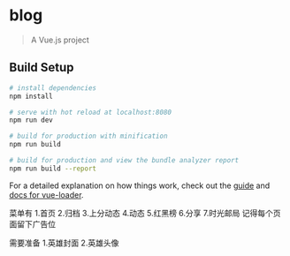 # blog

> A Vue.js project

## Build Setup

``` bash
# install dependencies
npm install

# serve with hot reload at localhost:8080
npm run dev

# build for production with minification
npm run build

# build for production and view the bundle analyzer report
npm run build --report
```

For a detailed explanation on how things work, check out the [guide](http://vuejs-templates.github.io/webpack/) and [docs for vue-loader](http://vuejs.github.io/vue-loader).


菜单有
1.首页
2.归档
3.上分动态
4.动态
5.红黑榜
6.分享
7.时光邮局
记得每个页面留下广告位

需要准备
1.英雄封面
2.英雄头像